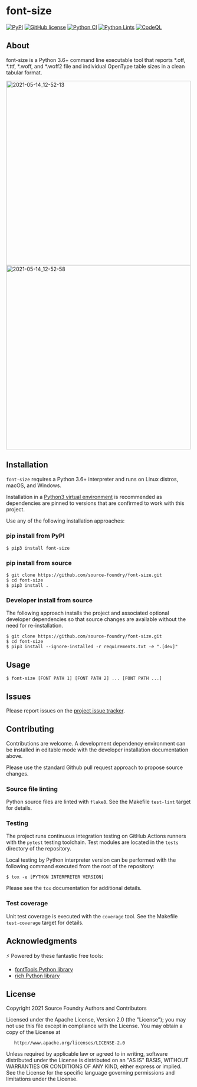 # font-size

[![PyPI](https://img.shields.io/pypi/v/font-size?color=blueviolet&label=PyPI&logo=python&logoColor=white)](https://pypi.org/project/font-size/)
[![GitHub license](https://img.shields.io/github/license/source-foundry/font-size?color=blue)](https://github.com/source-foundry/font-size/blob/master/LICENSE)
[![Python CI](https://github.com/source-foundry/font-size/actions/workflows/py-ci.yml/badge.svg)](https://github.com/source-foundry/font-size/actions/workflows/py-ci.yml)
[![Python Lints](https://github.com/source-foundry/font-size/actions/workflows/py-lint.yml/badge.svg)](https://github.com/source-foundry/font-size/actions/workflows/py-lint.yml)
[![CodeQL](https://github.com/source-foundry/font-size/actions/workflows/codeql.yml/badge.svg)](https://github.com/source-foundry/font-size/actions/workflows/codeql.yml)

## About

font-size is a Python 3.6+ command line executable tool that reports *.otf, *.ttf, *.woff, and *.woff2 file and individual OpenType table sizes in a clean tabular format.

<img width="500" alt="2021-05-14_12-52-13" src="https://user-images.githubusercontent.com/4249591/118303390-644f5b00-b4b3-11eb-9489-58efa7f1c5f5.png">
<img width="500" alt="2021-05-14_12-52-58" src="https://user-images.githubusercontent.com/4249591/118303392-64e7f180-b4b3-11eb-995e-ef951287c314.png">

## Installation

`font-size` requires a Python 3.6+ interpreter and runs on Linux distros, macOS, and Windows.

Installation in a [Python3 virtual environment](https://docs.python.org/3/library/venv.html) is recommended as dependencies are pinned to versions that are confirmed to work with this project.

Use any of the following installation approaches:

### pip install from PyPI

```
$ pip3 install font-size
```

### pip install from source

```
$ git clone https://github.com/source-foundry/font-size.git
$ cd font-size
$ pip3 install .
```

### Developer install from source

The following approach installs the project and associated optional developer dependencies so that source changes are available without the need for re-installation.

```
$ git clone https://github.com/source-foundry/font-size.git
$ cd font-size
$ pip3 install --ignore-installed -r requirements.txt -e ".[dev]"
```

## Usage

```
$ font-size [FONT PATH 1] [FONT PATH 2] ... [FONT PATH ...]
```

## Issues

Please report issues on the [project issue tracker](https://github.com/source-foundry/font-size/issues).

## Contributing

Contributions are welcome. A development dependency environment can be installed in editable mode with the developer installation documentation above.

Please use the standard Github pull request approach to propose source changes.

### Source file linting

Python source files are linted with `flake8`. See the Makefile `test-lint` target for details.


### Testing

The project runs continuous integration testing on GitHub Actions runners with the `pytest` testing toolchain. Test modules are located in the `tests` directory of the repository.

Local testing by Python interpreter version can be performed with the following command executed from the root of the repository:

```
$ tox -e [PYTHON INTERPRETER VERSION]
```

Please see the `tox` documentation for additional details.

### Test coverage

Unit test coverage is executed with the `coverage` tool. See the Makefile `test-coverage` target for details.

## Acknowledgments

⚡ Powered by these fantastic free tools:

- [fontTools Python library](https://github.com/fonttools/fonttools)
- [rich Python library](https://github.com/willmcgugan/rich)

## License

Copyright 2021 Source Foundry Authors and Contributors

Licensed under the Apache License, Version 2.0 (the "License");
you may not use this file except in compliance with the License.
You may obtain a copy of the License at

       http://www.apache.org/licenses/LICENSE-2.0

Unless required by applicable law or agreed to in writing, software
distributed under the License is distributed on an "AS IS" BASIS,
WITHOUT WARRANTIES OR CONDITIONS OF ANY KIND, either express or implied.
See the License for the specific language governing permissions and
limitations under the License.